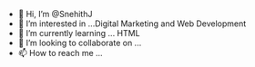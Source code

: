 - 👋 Hi, I’m @SnehithJ
- 👀 I’m interested in ...Digital Marketing and Web Development
- 🌱 I’m currently learning ... HTML
- 💞️ I’m looking to collaborate on ...
- 📫 How to reach me ...

<!---
SnehithJ/SnehithJ is a ✨ special ✨ repository because its `README.md` (this file) appears on your GitHub profile.
You can click the Preview link to take a look at your changes.
--->
